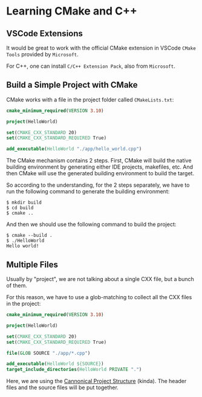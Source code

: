 # Learning CMake and C++

## VSCode Extensions
It would be great to work with the official CMake extension in VSCode `CMake Tools` provided by `Microsoft`.

For C++, one can install `C/C++ Extension Pack`, also from `Microsoft`.

## Build a Simple Project with CMake
CMake works with a file in the project folder called `CMakeLists.txt`:

```cmake
cmake_minimum_required(VERSION 3.10)

project(HelloWorld)

set(CMAKE_CXX_STANDARD 20)
set(CMAKE_CXX_STANDARD_REQUIRED True)

add_executable(HelloWorld "./app/hello_world.cpp")
```

The CMake mechanism contains 2 steps. First, CMake will build the native building environment by generating either IDE projects, makefiles, etc. And then CMake will use the generated building environment to build the target.

So according to the understanding, for the 2 steps separately, we have to run the following command to generate the building environment:

```console
$ mkdir build
$ cd build
$ cmake ..
```

And then we should use the following command to build the project:

```console
$ cmake --build .
$ ./HelloWorld
Hello world!
```

## Multiple Files
Usually by "project", we are not talking about a single CXX file, but a bunch of them.

For this reason, we have to use a glob-matching to collect all the CXX files in the project:

```cmake
cmake_minimum_required(VERSION 3.10)

project(HelloWorld)

set(CMAKE_CXX_STANDARD 20)
set(CMAKE_CXX_STANDARD_REQUIRED True)

file(GLOB SOURCE "./app/*.cpp")

add_executable(HelloWorld ${SOURCE})
target_include_directories(HelloWorld PRIVATE ".")
```

Here, we are using the [Cannonical Project Structure](https://www.open-std.org/jtc1/sc22/wg21/docs/papers/2018/p1204r0.html) (kinda). The header files and the source files will be put together.
